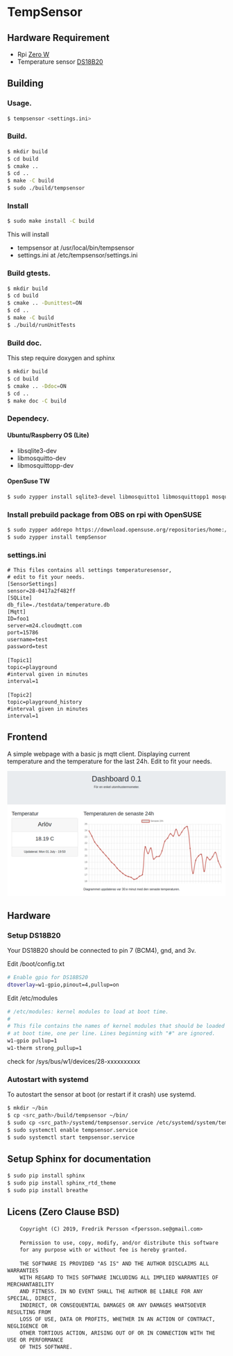 # TempSensor

## Hardware Requirement

* Rpi [Zero W](https://www.electrokit.com/produkt/raspberry-pi-zero-w-board/)
* Temperature sensor [DS18B20](https://www.kjell.com/se/produkter/el-verktyg/utvecklingskit/arduino/tillbehor/temperatursensor-med-kabel-for-arduino-p87081)

## Building

### Usage.

```bash
$ tempsensor <settings.ini>
```

### Build.
```bash
$ mkdir build
$ cd build
$ cmake ..
$ cd ..
$ make -C build
$ sudo ./build/tempsensor
```

### Install
```bash
$ sudo make install -C build
```
This will install
* tempsensor at /usr/local/bin/tempsensor
* settings.ini at /etc/tempsensor/settings.ini

### Build gtests.
```bash
$ mkdir build
$ cd build
$ cmake .. -Dunittest=ON
$ cd ..
$ make -C build
$ ./build/runUnitTests
```
### Build doc.
This step require doxygen and sphinx
```bash
$ mkdir build
$ cd build
$ cmake .. -Ddoc=ON
$ cd ..
$ make doc -C build
```

### Dependecy.

#### Ubuntu/Raspberry OS (Lite)
* libsqlite3-dev
* libmosquitto-dev
* libmosquittopp-dev

#### OpenSuse TW
```bash
$ sudo zypper install sqlite3-devel libmosquitto1 libmosquittopp1 mosquitto-devel
```

### Install prebuild package from OBS on rpi with OpenSUSE
```bash
$ sudo zypper addrepo https://download.opensuse.org/repositories/home:/fpersson/openSUSE_Factory_ARM/home:fpersson.repo
$ sudo zypper install tempSensor
```

### settings.ini

```
# This files contains all settings temperaturesensor,
# edit to fit your needs.
[SensorSettings]
sensor=28-0417a2f482ff
[SQLite]
db_file=./testdata/temperature.db
[Mqtt]
ID=foo1
server=m24.cloudmqtt.com
port=15786
username=test
password=test

[Topic1]
topic=playground
#interval given in minutes
interval=1

[Topic2]
topic=playground_history
#interval given in minutes
interval=1
```

## Frontend

A simple webpage with a basic js mqtt client. Displaying current temperature and the temperature for the last 24h. Edit to fit your needs.

![alt text](./screenshots/screenshot.png)

## Hardware

### Setup DS18B20
Your DS18B20 should be connected to pin 7 (BCM4), gnd, and 3v.

Edit /boot/config.txt
```bash
# Enable gpio for DS18BS20
dtoverlay=w1-gpio,pinout=4,pullup=on
```

Edit /etc/modules
```bash
# /etc/modules: kernel modules to load at boot time.
#
# This file contains the names of kernel modules that should be loaded
# at boot time, one per line. Lines beginning with "#" are ignored.
w1-gpio pullup=1
w1-therm strong_pullup=1
```

check for /sys/bus/w1/devices/28-xxxxxxxxxx

### Autostart with systemd
To autostart the sensor at boot (or restart if it crash) use systemd.

```bash
$ mkdir ~/bin
$ cp <src_path>/build/tempsensor ~/bin/
$ sudo cp <src_path>/systemd/tempsensor.service /etc/systemd/system/tempsensor.service
$ sudo systemctl enable tempsensor.service
$ sudo systemctl start tempsensor.service
```

## Setup Sphinx for documentation
```bash
$ sudo pip install sphinx
$ sudo pip install sphinx_rtd_theme
$ sudo pip install breathe
```


## Licens (Zero Clause BSD)
```
    Copyright (C) 2019, Fredrik Persson <fpersson.se@gmail.com>

    Permission to use, copy, modify, and/or distribute this software
    for any purpose with or without fee is hereby granted.

    THE SOFTWARE IS PROVIDED "AS IS" AND THE AUTHOR DISCLAIMS ALL WARRANTIES
    WITH REGARD TO THIS SOFTWARE INCLUDING ALL IMPLIED WARRANTIES OF MERCHANTABILITY
    AND FITNESS. IN NO EVENT SHALL THE AUTHOR BE LIABLE FOR ANY SPECIAL, DIRECT,
    INDIRECT, OR CONSEQUENTIAL DAMAGES OR ANY DAMAGES WHATSOEVER RESULTING FROM
    LOSS OF USE, DATA OR PROFITS, WHETHER IN AN ACTION OF CONTRACT, NEGLIGENCE OR
    OTHER TORTIOUS ACTION, ARISING OUT OF OR IN CONNECTION WITH THE USE OR PERFORMANCE
    OF THIS SOFTWARE.
```

